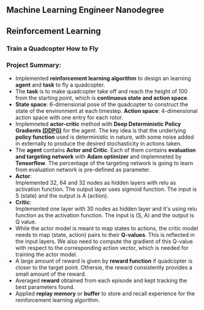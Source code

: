 ## Machine Learning Engineer Nanodegree
## Reinforcement Learning
### Train a Quadcopter How to Fly

### Project Summary:
- Implemented **reinforcement learning algorithm** to design an learning **agent** and **task** to fly a quadcopter.
- The **task** is to make quadcopter take off and reach the height of 100 from the starting point, which is **continuous state and action space**. 
- **State space**: 6-dimensional pose of the quadcopter to construct the state of the environment at each timestep.
**Action space**: 4-dimensional action space with one entry for each rotor.
- Implemneted **actor-critic** method with **Deep Deterministic Policy Gradients [(DDPG)](https://arxiv.org/abs/1509.02971)** for the agent. The key idea is that the underlying **policy function** used is deterministic in nature, with some noise added in externally to produce the desired stochasticity in actions taken.
- The **agent** contains **Actor and Critic**. Each of them contains **evaluation and targeting network** with **Adam optimizer** and implemneted by **Tensorflow**. The percentage of the targeting network is going to learn from evaluation network is pre-defined as parameter. 
- **Actor**: <br/> Implemented 32, 64 and 32 nodes as hidden layers with relu as activation function. The output layer uses sigmoid function. The input is S (state) and the output is A (action).
- **Critic**: <br/> Implemented one layer with 30 nodes as hidden layer and it's using relu function as the activation function. The input is (S, A) and the output is Q value. 
- While the actor model is meant to map states to actions, the critic model needs to map (state, action) pairs to their **Q-values**. This is reflected in the input layers. We also need to compute the gradient of this Q-value with respect to the corresponding action vector, which is needed for training the actor model. 
- A large amount of reward is given by **reward function** if quadcopter is closer to the target point. Othersie, the reward consistently provides a small amount of the reward.  
- Averaged **reward** obtained from each episode and kept tracking the best parameters found.  
- Applied **replay memory** or **buffer** to store and recall experience for the reinforcement learning algorithm.
